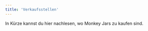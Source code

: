 ```yaml
---
title: 'Verkaufsstellen'
---
```


In K&uuml;rze kannst du hier nachlesen, wo Monkey Jars zu kaufen sind.